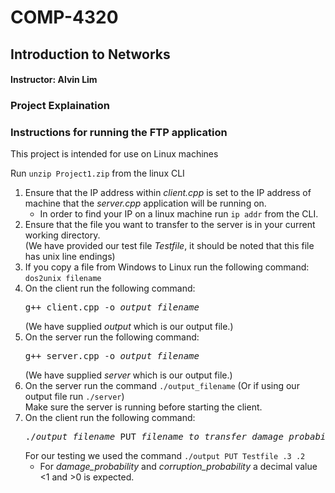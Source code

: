 # COMP-4320
## Introduction to Networks
#### Instructor: Alvin Lim
### Project Explaination


### Instructions for running the FTP application

This project is intended for use on Linux machines

Run `unzip Project1.zip` from the linux CLI

1. Ensure that the IP address within _client.cpp_ is set to the IP address of machine that the _server.cpp_ application will be running on.
   - In order to find your IP on a linux machine run `ip addr` from the CLI.
2. Ensure that the file you want to transfer to the server is in your current working directory.  
   (We have provided our test file _Testfile_, it should be noted that this file has unix line endings)  
3. If you copy a file from Windows to Linux run the following command: `dos2unix filename`	
4. On the client run the following command:
   <pre>
   g++ client.cpp -o <i>output_filename</i>
   </pre> 
   (We have supplied _output_ which is our output file.)
5. On the server run the following command:
   <pre>
   g++ server.cpp -o <i>output_filename</i> 
   </pre>
   (We have supplied _server_ which is our output file.)
6. On the server run the command `./output_filename` (Or if using our output file run `./server`)  
   Make sure the server is running before starting the client.
7. On the client run the following command: 
   <pre>
   ./<i>output_filename</i> PUT <i>filename_to_transfer</i> <i>damage_probability</i> <i>corruption_probability</i>
   </pre>
   For our testing we used the command `./output PUT Testfile .3 .2`  
   - For *damage_probability* and *corruption_probability* a decimal value <1 and >0 is expected.
